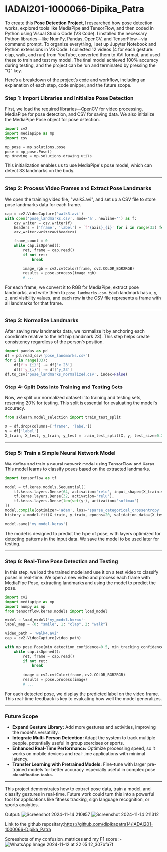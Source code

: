 # IADAI201-1000066-Dipika_Patra
To create this **Pose Detection Project**, I researched how pose detection works, explored tools like MediaPipe and TensorFlow, and then coded in Python using Visual Studio Code (VS Code). I installed the necessary Python libraries—like NumPy, Pandas, OpenCV, and TensorFlow—via command prompt. To organize everything, I set up Jupyter Notebook and Python extensions in VS Code. I collected 12 videos (4 for each gesture: clap, walk, and run) from YouTube, converted them to AVI format, and used these to train and test my model. The final model achieved 100% accuracy during testing, and the project can be run and terminated by pressing the "Q" key.

Here’s a breakdown of the project’s code and workflow, including an explanation of each step, code snippet, and the future scope.



### Step 1: Import Libraries and Initialize Pose Detection
First, we load the required libraries—OpenCV for video processing, MediaPipe for pose detection, and CSV for saving data. We also initialize the MediaPipe Pose object for pose detection.

```python
import cv2
import mediapipe as mp
import csv

mp_pose = mp.solutions.pose
pose = mp_pose.Pose()
mp_drawing = mp.solutions.drawing_utils
```

This initialization enables us to use MediaPipe's pose model, which can detect 33 landmarks on the body.

---

### Step 2: Process Video Frames and Extract Pose Landmarks
We open the training video file, "walk3.avi", and set up a CSV file to store pose landmarks data for each frame.

```python
cap = cv2.VideoCapture('walk3.avi')
with open('pose_landmarks.csv', mode='a', newline='') as f:
    csv_writer = csv.writer(f)
    headers = ['frame', 'label'] + [f'{axis}_{i}' for i in range(33) for axis in ['x', 'y', 'z', 'visibility']]
    csv_writer.writerow(headers)

    frame_count = 0
    while cap.isOpened():
        ret, frame = cap.read()
        if not ret:
            break

        image_rgb = cv2.cvtColor(frame, cv2.COLOR_BGR2RGB)
        results = pose.process(image_rgb)
        # ...
```

For each frame, we convert it to RGB for MediaPipe, extract pose landmarks, and write them to `pose_landmarks.csv`. Each landmark has x, y, z, and visibility values, and each row in the CSV file represents a frame with all landmarks for that frame.

---

### Step 3: Normalize Landmarks
After saving raw landmarks data, we normalize it by anchoring each coordinate relative to the left hip (landmark 23). This step helps create consistency regardless of the person's position.

```python
import pandas as pd
df = pd.read_csv('pose_landmarks.csv')
for i in range(33):
    df[f'x_{i}'] -= df['x_23']
    df[f'y_{i}'] -= df['y_23']
df.to_csv('pose_landmarks_normalized.csv', index=False)
```



### Step 4: Split Data into Training and Testing Sets
Now, we split our normalized dataset into training and testing sets, reserving 20% for testing. This split is essential for evaluating the model's accuracy.

```python
from sklearn.model_selection import train_test_split

X = df.drop(columns=['frame', 'label'])
y = df['label']
X_train, X_test, y_train, y_test = train_test_split(X, y, test_size=0.2, random_state=42)
```

---

### Step 5: Train a Simple Neural Network Model
We define and train a neural network model using TensorFlow and Keras. This model learns to classify poses based on the extracted landmarks.

```python
import tensorflow as tf

model = tf.keras.models.Sequential([
    tf.keras.layers.Dense(64, activation='relu', input_shape=(X_train.shape[1],)),
    tf.keras.layers.Dense(32, activation='relu'),
    tf.keras.layers.Dense(len(set(y)), activation='softmax')
])
model.compile(optimizer='adam', loss='sparse_categorical_crossentropy', metrics=['accuracy'])
history = model.fit(X_train, y_train, epochs=20, validation_data=(X_test, y_test))

model.save('my_model.keras')
```

The model is designed to predict the type of pose, with layers optimized for detecting patterns in the input data. We save the model to be used later for testing.

---

### Step 6: Real-Time Pose Detection and Testing
In this step, we load the trained model and use it on a test video to classify poses in real-time. We open a new video and process each frame with MediaPipe Pose, extracting landmarks and using the model to predict the pose.

```python
import cv2
import mediapipe as mp
import numpy as np
from tensorflow.keras.models import load_model

model = load_model('my_model.keras')
label_map = {0: "smile", 1: "clap", 2: "walk"}

video_path = 'walk4.avi'
cap = cv2.VideoCapture(video_path)

with mp_pose.Pose(min_detection_confidence=0.5, min_tracking_confidence=0.5) as pose:
    while cap.isOpened():
        ret, frame = cap.read()
        if not ret:
            break
        
        image = cv2.cvtColor(frame, cv2.COLOR_BGR2RGB)
        results = pose.process(image)
        # ...
```

For each detected pose, we display the predicted label on the video frame. This real-time feedback is key to evaluating how well the model generalizes.

---

### Future Scope
- **Expand Gesture Library:** Add more gestures and activities, improving the model's versatility.
- **Integrate Multi-Person Detection:** Adapt the system to track multiple people, potentially useful in group exercises or sports.
- **Enhanced Real-Time Performance:** Optimize processing speed, so it works on mobile devices and real-time applications with minimal latency.
- **Transfer Learning with Pretrained Models:** Fine-tune with larger pre-trained models for better accuracy, especially useful in complex pose classification tasks.

---

This project demonstrates how to extract pose data, train a model, and classify gestures in real-time. Future work could turn this into a powerful tool for applications like fitness tracking, sign language recognition, or sports analytics.

Output:
![Screenshot 2024-11-14 210957](https://github.com/user-attachments/assets/45578847-84b8-4929-929d-b7c2561af1b8)
![Screenshot 2024-11-14 211312](https://github.com/user-attachments/assets/edaa126c-eda2-43e3-957c-2eac2f3fcade)

Link to the github repositary:https://github.com/dipikapatra14/IADAI201-1000066-Dipika_Patra

Screeshots of my confusion_matrices and my F1 score :-
![WhatsApp Image 2024-11-12 at 22 05 12_307bfa7f](https://github.com/user-attachments/assets/4339c078-e99b-4b16-9cc0-65387d969d1f)

